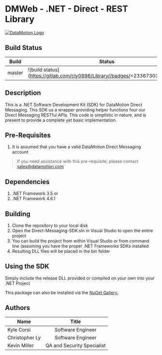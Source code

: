 # DMWeb - .NET - Direct - REST Library

[![DataMotion Logo](https://www.datamotionhealth.com/wp-content/themes/dhealth/images/logo.png)](https://datamotion.com)

## Build Status
| Build  | Status                                                                            | Released  |
| ------ | --------------------------------------------------------------------------------- | --------- |
| master | ![build status] (https://gitlab.com/cly0896/Library//badges/<23367303>/build.svg) | ✓ 1.0.0.0 | 

## Description
This is a .NET Software Development Kit (SDK) for DataMotion Direct Messaging. This SDK us a wrapper providing helper functions four our Direct Messaging RESTful APIs. This code is simplistic in nature, and is present to provide a complete yet basic implementation.

## Pre-Requisites
1. It is assumed that you have a valid DataMotion Direct Messaging account
> If you need assistance with this pre-requisite, please contact sales@datamotion.com

## Dependencies
1. .NET Framework 3.5 
or
2. .NET Framework 4.6.1

## Building
1. Clone the repository to your local disk
2. Open the Direct-Messaging-SDK.sln in Visual Studio to open the entire project
3. You can build the project from within Visual Studio or from command line (assuming you have the proper .NET Frameworks SDKs installed
3. Resulting DLL files will be placed in the bin folder

## Using the SDK
Simply include the release DLL provided or compiled on your own into your .NET Project

This package can also be installed via the [NuGet Gallery.](https://www.nuget.org/packages/DMWeb.Direct.NET.Messaging/)
## Authors

| Name           | Title                      |
| ---------------|:--------------------------:|
| Kyle Corsi     | Software Engineer          |
| Christopher Ly | Software Engineer          |
| Kevin Miller   | QA and Security Specialist |